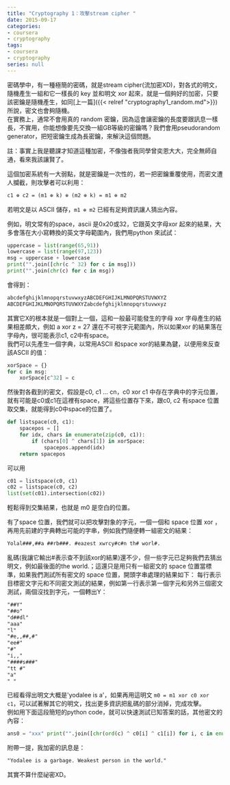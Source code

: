 ```yaml
---
title: "Cryptography 1：攻擊stream cipher "
date: 2015-09-17
categories:
- coursera
- cryptography
tags:
- coursera
- cryptography
series: null
---
```


密碼學中，有一種極簡的密碼，就是stream cipher(流加密XD)，對各式的明文，隨機產生一組和它一樣長的 key 並和明文 xor 起來，就是一個夠好的加密，只要該密鑰是隨機產生，如同[上一篇]({{< relref "cryptography1_random.md">}})所說，密文也會夠隨機。  
在實務上，通常不會用真的 random 密鑰，因為這會讓密鑰的長度要跟訊息一樣長，不實用，你能想像要先交換一組GB等級的密鑰嗎？我們會用pseudorandom generator，把短密鑰生成為長密鑰，來解決這個問題。  
<!--more-->
註：事實上我是聽課才知道這種加密，不像強者我同學曾奕恩大大，完全無師自通，看來我該讓賢了。  

這個加密系統有一大弱點，就是密鑰是一次性的，若一把密鑰重覆使用，而密文遭人攔截，則攻擊者可以利用：  
```txt
c1 ⊕ c2 = (m1 ⊕ k) ⊕ (m2 ⊕ k) = m1 ⊕ m2
```
若明文是以 ASCII 儲存，`m1 ⊕ m2` 已經有足夠資訊讓人猜出內容。  

例如，明文常有的space，ascii 是0x20或32，它跟英文字母xor 起來的結果，大多會落在大小寫轉換的英文字母範圍內，我們用python 來試試：  
```python
uppercase = list(range(65,91))
lowercase = list(range(97,123))
msg = uppercase + lowercase
print("".join([chr(c ^ 32) for c in msg]))
print("".join(chr(c) for c in msg))
```
會得到：  
```txt
abcdefghijklmnopqrstuvwxyzABCDEFGHIJKLMNOPQRSTUVWXYZ
ABCDEFGHIJKLMNOPQRSTUVWXYZabcdefghijklmnopqrstuvwxyz
```
其實它X的根本就是一個對上一個，這和一般最可能發生的字母 xor 字母產生的結果相差頗大，例如 a xor z = 27 還在不可視字元範圍內，所以如果xor 的結果落在字母內，很可能表示c1, c2中有space。  
我們可以先產生一個字典，以常用ASCII 和space xor的結果為鍵，以便用來反查該ASCII 的值：  
```python
xorSpace = {}
for c in msg:
    xorSpace[c^32] = c
```
然後對各截到的密文，假設是c0, c1 … cn，c0 xor c1 中存在字典中的字元位置，就有可能是c0或c1在這裡有space，將這些位置存下來，跟c0, c2 有space 位置取交集，就能得到c0中space的位置了。  
```python
def listspace(c0, c1):
    spacepos = []
    for idx, chars in enumerate(zip(c0, c1)):
        if (chars[0] ^ chars[1]) in xorSpace:
            spacepos.append(idx)
    return spacepos
```
可以用  
```python
c01 = listspace(c0, c1)
c02 = listspace(c0, c2)
list(set(c01).intersection(c02))
```
輕鬆得到交集結果，也就是 m0 是空白的位置。  

有了space 位置，我們就可以把攻擊對象的字元，一個一個和 space 位置 xor ，再用先前建的字典轉出可能的字串，例如我們隨便轉一組密文的結果：  
```txt
Yolal###,##a ##rb###. #eazest xwrcy#c#n th# worl#.
```
亂碼(我讓它輸出#表示查不到該xor的結果)還不少，但一些字元已足夠我們去猜出明文，例如最後面的the world.；這還只是用只有一組密文的 space 位置當標準，如果我們測試所有密文的 space 位置，開頭字串處理的結果如下：
每行表示目標密文字元和不同密文測試的結果，例如第一行表示第一個字元和另外三個密文測試，兩個沒找到字元，一個轉出Y：   
```txt
"##Y"
"##o"
"d##dl"
"aaa"
"l"
"#e,,##,#"
"ee#"
"#"
"i,,"
"####s###"
"tt #"
"a"
" "
```
已經看得出明文大概是'yodalee is a'，如果再用這明文 `m0 = m1 xor c0 xor c1`，可以試著解其它的明文，找出更多資訊把亂碼的部分消掉，完成攻擊。  
例如用下面這段簡短的python code，就可以快速測試已知答案的話，其他密文的內容：   
```python
ans0 = "xxx" print("".join([chr(ord(c) ^ c0[i] ^ c1[i]) for i, c in enumerate(ans)])
```
附帶一提，我加密的訊息是：   
```txt
"Yodalee is a garbage. Weakest person in the world."
```
其實不算什麼祕密XD。